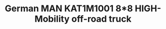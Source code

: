 ---
layout: product
title: "German MAN KAT1M1001 8*8 HIGH-Mobility off-road truck"
price: "2000" 
desc: "Maketa"
img_path: "/assets/img/UA72119.jpg"
brand: "N/A"
available: false
special_offer: false
new: false
soon: false
cat: "010000"
subcat: "013300"
subsubcat: "0N/A"
sifra: "UA72119"
popular: true
---